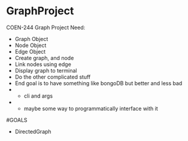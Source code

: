 # GraphProject
COEN-244 Graph Project
Need:
- Graph Object
- Node Object
- Edge Object
- Create graph, and node
- Link nodes using edge
- Display graph to terminal
- Do the other complicated stuff
- End goal is to have something like bongoDB but better and less bad
- - cli and args
- - maybe some way to programmatically interface with it


#GOALS
- DirectedGraph
